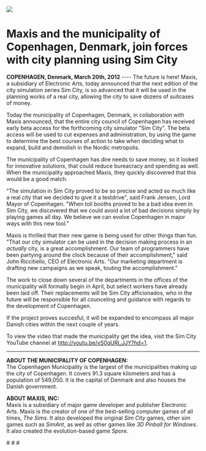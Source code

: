 ![](https://github.com/jmoeller/game-journalism/raw/master/simcityofcph.png)

Maxis and the municipality of Copenhagen, Denmark, join forces with city planning using Sim City
================================================================================================

**COPENHAGEN, Denmark, March 20th, 2012** ---- The future is here! Maxis, a subsidiary of Electronic Arts,
today announced that the next edition of the city simulation series Sim City, is so advanced that it will
be used in the planning works of a real city, allowing the city to save dozens of suitcases of money.

Today the municipality of Copenhagen, Denmark, in collaboration with Maxis announced, that the entire
city council of Copenhagen has received early beta access for the forthcoming city simulator "Sim City".
The beta access will be used to cut expenses and administration, by using the game to determine the best
courses of action to take when deciding what to expand, build and demolish in the Nordic metropolis.

The municipality of Copenhagen has dire needs to save money, so it looked for innovative solutions,
that could reduce bureacracy and spending as well. When the municipality approached Maxis, they quickly
discovered that this would be a good match.

"The simulation in Sim City proved to be so precise and acted so much like a real city that we decided to
give it a testdrive", said Frank Jensen, Lord Mayor of Copenhagen. "When toll booths proved to be a bad idea
even in Sim City, we discovered that we could avoid a lot of bad decisions simply by playing games all day.
We believe we can evolve Copenhagen in major ways with this new tool."

Maxis is thrilled that their new game is being used for other things than fun. "That our city simulator can
be used in the decision making process in an *actually* city, is a great accomplishment. Our team of programmers
have been partying around the clock because of their accomplishment," said John Riccitiello, CEO of Electronic Arts.
"Our marketing department is drafting new campaigns as we speak, touting the accomplishment."

The work to close down several of the departments in the offices of the municipality will formally begin in April,
but select workers have already been laid off. Their replacements will be Sim City afficionados, who in the
future will be responsible for all counceling and guidance with regards to the development of Copenhagen.

If the project proves succesful, it will be expanded to encompass all major Danish cities within the next couple of
years.

To view the video that made the municipality get the idea, visit the Sim City YouTube channel at <http://youtu.be/vS0qURl_JJY?hd=1>.

---

**ABOUT THE MUNICIPALITY OF COPENHAGEN:**  
The Copenhagen Municipality is the largest of the municipalities making up the city of Copenhagen. It covers 91.3 square
kilometers and has a population of 549,050. It is the capital of Denmark and also houses the Danish government.

**ABOUT MAXIS, INC:**  
Maxis is a subsidiary of major game developer and publisher Electronic Arts. Maxis is the creator of one of the
best-selling computer games of all times, *The Sims*. It also developed the original *Sim City* games, other sim
games such as *SimAnt*, as well as other games like *3D Pinball for Windows*. It also created the evolution-based
game *Spore*.

\# \# \#